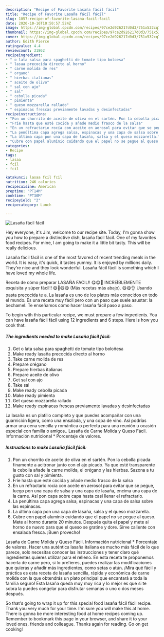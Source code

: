 ```yaml
---
description: "Recipe of Favorite Lasaña fácil fácil"
title: "Recipe of Favorite Lasaña fácil fácil"
slug: 1057-recipe-of-favorite-lasana-facil-facil
date: 2020-10-16T10:50:57.524Z
image: https://img-global.cpcdn.com/recipes/97ce2d926217d0d3/751x532cq70/lasana-facil-facil-foto-principal.jpg
thumbnail: https://img-global.cpcdn.com/recipes/97ce2d926217d0d3/751x532cq70/lasana-facil-facil-foto-principal.jpg
cover: https://img-global.cpcdn.com/recipes/97ce2d926217d0d3/751x532cq70/lasana-facil-facil-foto-principal.jpg
author: Edith Pierce
ratingvalue: 4.4
reviewcount: 31862
recipeingredient:
- " o lata salsa para spaghetti de tomate tipo boloesa"
- " lasaa precocida directo al horno"
- " carne molida de res"
- " organo"
- " hierbas italianas"
- " aceite de olivo"
- " sal con ajo"
- " sal"
- " cebolla picada"
- " pimienta"
- " queso mozzarella rallado"
- " espinacas frescas previamente lavadas y desinfectadas"
recipeinstructions:
- "Pon un chorrito de aceite de oliva en el sartén. Pon la cebolla picada finamente a acitronar junto con el ajo picado. Ya que esté transparente la cebolla añade la carne molida, el orégano y las hierbas. Sazona a tu gusto con sal y pimienta."
- "Fríe hasta que esté cocida y añade medio frasco de la salsa"
- "En un refractario rocía con aceite en aerosol para evitar que se pegue, luego pon una capa de salsa y una capa de lasaña, encima una capa de la carne. Así pon capa sobre capa hasta casi llenar el refractario."
- "La penúltima capa agrega salsa, espinacas y una capa de salsa sobre las espinacas."
- "La última capa pon una capa de lasaña, salsa y el queso mozzarella."
- "Cubre con papel aluminio cuidando que el papel no se pegue al queso. Mete al horno durante 20 minutos. Después quita el papel y mete al horno de nuevo para que el queso se gratine y dore. Sirve caliente con ensalada fresca. ¡Buen provecho!"
categories:
- Recipe
tags:
- lasaa
- fcil
- fcil

katakunci: lasaa fcil fcil 
nutrition: 246 calories
recipecuisine: American
preptime: "PT14M"
cooktime: "PT30M"
recipeyield: "2"
recipecategory: Lunch

---
```



![Lasaña fácil fácil](https://img-global.cpcdn.com/recipes/97ce2d926217d0d3/751x532cq70/lasana-facil-facil-foto-principal.jpg)

Hey everyone, it's Jim, welcome to our recipe site. Today, I'm gonna show you how to prepare a distinctive dish, lasaña fácil fácil. One of my favorites food recipes. For mine, I am going to make it a little bit tasty. This will be really delicious.

Lasaña fácil fácil is one of the most favored of recent trending meals in the world. It is easy, it's quick, it tastes yummy. It is enjoyed by millions daily. They're nice and they look wonderful. Lasaña fácil fácil is something which I have loved my whole life.

Receta de cómo preparar LASAÑA FACIL!! 😋😋🤤 INCREÍBLEMENTE exquisita y súper fácil!! 😋🤤😋😋 (Más recetas más abajo). 😋😋👌 Usando pasta precocida te a. La lasaña es uno de los platos más conocidos en todo el mundo. Es una receta muy fácil pero con un paso que suele asustar: la bechamel. Te enseñamos cómo hacer lasaña fácil paso a paso.


To begin with this particular recipe, we must prepare a few ingredients. You can have lasaña fácil fácil using 12 ingredients and 6 steps. Here is how you cook that.

<!--inarticleads1-->

##### The ingredients needed to make Lasaña fácil fácil:

1. Get  o lata salsa para spaghetti de tomate tipo boloñesa
1. Make ready  lasaña precocida directo al horno
1. Take  carne molida de res
1. Prepare  orégano
1. Prepare  hierbas italianas
1. Prepare  aceite de olivo
1. Get  sal con ajo
1. Take  sal
1. Make ready  cebolla picada
1. Make ready  pimienta
1. Get  queso mozzarella rallado
1. Make ready  espinacas frescas previamente lavadas y desinfectadas


La lasaña es un platillo completo y que puedes acompañar con una guarnición ligera, como una ensalada, y una copa de vino. Así podrías armar una cena sencilla y romántica o perfecta para una reunión u ocasión especial con familia o amigos.. Lasaña de Carne Molida y Queso Fácil. Información nutricional * Porcentaje de valores. 

<!--inarticleads2-->

##### Instructions to make Lasaña fácil fácil:

1. Pon un chorrito de aceite de oliva en el sartén. Pon la cebolla picada finamente a acitronar junto con el ajo picado. Ya que esté transparente la cebolla añade la carne molida, el orégano y las hierbas. Sazona a tu gusto con sal y pimienta.
1. Fríe hasta que esté cocida y añade medio frasco de la salsa
1. En un refractario rocía con aceite en aerosol para evitar que se pegue, luego pon una capa de salsa y una capa de lasaña, encima una capa de la carne. Así pon capa sobre capa hasta casi llenar el refractario.
1. La penúltima capa agrega salsa, espinacas y una capa de salsa sobre las espinacas.
1. La última capa pon una capa de lasaña, salsa y el queso mozzarella.
1. Cubre con papel aluminio cuidando que el papel no se pegue al queso. Mete al horno durante 20 minutos. Después quita el papel y mete al horno de nuevo para que el queso se gratine y dore. Sirve caliente con ensalada fresca. ¡Buen provecho!


Lasaña de Carne Molida y Queso Fácil. Información nutricional * Porcentaje de valores. Hacer una auténtica lasaña italiana es mucho más fácil de lo que parece, solo necesitas conocer las instrucciones y tener claro qué ingredientes quieres utilizar para el relleno. En esta receta te proponemos hacerla de carne pero, si lo prefieres, puedes realizar las modificaciones que quieras y añadir más ingredientes, como setas o atún. ¡Mira qué fácil y práctica es esta receta de lasaña sencilla, rápida y económica de carne molida con la que obtendrás un plato principal que encantará a toda la familia seguro! Esta lasaña queda muy muy rica y lo mejor es que si te sobra la puedes congelar para disfrutar semanas o uno o dos meses después. 

So that's going to wrap it up for this special food lasaña fácil fácil recipe. Thank you very much for your time. I'm sure you will make this at home. There is gonna be more interesting food at home recipes coming up. Remember to bookmark this page in your browser, and share it to your loved ones, friends and colleague. Thanks again for reading. Go on get cooking!
